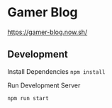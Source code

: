 # Gamer Blog

https://gamer-blog.now.sh/

## Development

Install Dependencies
`npm install`

Run Development Server

`npm run start`
